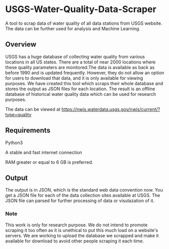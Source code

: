 # USGS-Water-Quality-Data-Scraper
A tool to scrap data of water quality of all data stations from USGS website. The data can be further used for analysis and Machine Learning.

## Overview
USGS has a huge database of collecting water quality from various locations in all US states. There are a total of near 2000 locations where these quality parameters are monitored.The data is available as back as before 1990 and is updated frequently. 
However, they do not allow an option for users to download that data, and it is only available for viewing purposes.
We have created this tool which scraps their whole database  and stores the output as JSON files for each location.
The result is an offline database of historical water quality data which can be used for research purposes.

The data can be viewed at https://nwis.waterdata.usgs.gov/nwis/current/?type=quality

## Requirements
Python3

A stable and fast internet connection

RAM greater or equal to 6 GB is preferred.

## Output
The output is in JSON, which is the standard web data convention now. You get a JSON file for each of the data collection sites available at USGS. The JSON file can parsed for further processing of data or visulazation of it.

### Note
This work is only for research purpose. We do not intend to promote scraping it too often as it is unethical to put this much load on a website's servers. We are working to upload the database we scrapped and make it available for download to avoid other people scraping it each time.

